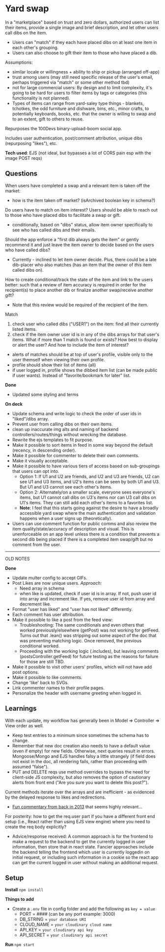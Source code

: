 # Yard swap

In a "marketplace" based on trust and zero dollars, authorized users can list their items, provide a single image and brief description, and let other users call dibs on the item.

- Users can "match" if they each have placed dibs on at least one item in each other's grouping.
- Users can also choose to gift their item to those who have placed a dib.

Assumptions:

- similar locale or willingness + ability to ship or pickup (arranged off-app)
- trust among users (may still need specific release of the user's email, perhaps triggered via "match" or some other method tbd)
- not for large commercial users: By design and to limit complexity, it's going to be hard for users to filter items by tags or categories (this functionality is not planned).
- Types of items can range from yard-saley type things - blankets, tchotkes, the odd furniture and dishware, bins, etc., minor crafts, to potentially keyboards, books, etc. that the owner is willing to swap and to an extent, gift to others to reuse.

Repurposes the 100Devs binary-upload-boom social app.

Includes user authentication, post/comment attribution, unique dibs (repurposing "likes"), etc.

**Tech used**:
EJS (not ideal, but bypasses a lot of CORS pain esp with the image POST reqs)

## Questions

When users have completed a swap and a relevant item is taken off the market:

- how is the item taken off market? (isArchived boolean key in schema?)

Do users have to match on item interest? Users should be able to reach out to those who have placed dibs to facilitate a swap or gift.

- conditionally, based on "dibs" status, allow item owner specifically to see who has called dibs and their emails.

Should the app enforce a "first dib always gets the item" or gently recommend it and just leave the item owner to decide based on the users who have called dibs?

- Currently - inclined to let item owner decide. Plus, there could be a late dib-placer who also matches (has an item that the owner of _this_ item called dibs on).

How to create conditional/track the state of the item and link to the users better: such that a review of item accuracy is required in order for the recipient(s) to place another dib or finalize another swap/receive another gift?

- Note that this review would be required of the recipient of the item.

Match

1. check user who called dibs ("USER1") on the item: find all their currently listed items.
2. check if the item owner user id is in any of the dibs arrays for that user's items.
   What if more than 1 match is found or exists? How best to display or alert the user? And how to include the item of interest?

- alerts of matches should be at top of user's profile, visible only to the user themself when viewing their own profile.
- profile should show their list of items (all)
- if user logged in, profile shows the dibbed item list (can be made public if user wants). Instead of "favorite/bookmark for later" list.

**Done**

- Updated some styling and terms

**On deck**

- Update schema and write logic to check the order of user ids in "liked"/dibs array.
- Prevent user from calling dibs on their own items.
- clean up inaccurate img alts and naming of backend controllers/routes/things without wrecking the database.
- Rewrite the ejs templates to fit purpose.
- Make it possible to sort items in feed in some way beyond the default (recency, in descending order).
- Make it possible for commenter to delete their own comments.
- Make it visually acceptable.
- Make it possible to have various tiers of access based on sub-groupings that users can opt into.
  - Option 1: If U1 and U2 are friends, and U2 and U3 are friends, U2 can see U1 and U3 items, and U2's items can be seen by both U1 and U3. But U1 and U3 cannot see each other's items.
  - Option 2: Alternately/on a smaller scale, everyone sees everyone's items, but U1 cannot call dibs on U3's items nor can U3 call dibs on U1's items. They can still add each other's items to a favorites list.
  - **Note**: I feel that this starts going against the desire to have a broadly accessible yard swap where the main authentication and validation happens when a user signs up (theoretically).
- Users can use comment function for public comms and also review the item quality/state/accuracy of description and visual. This is unenforceable on an app level unless there is a condition that prevents a second dib being placed if there is a completed item swap/gift but no comment from the user.

---

OLD NOTES

**Done**

- Update multer config to accept GIFs.
- Post Likes are now unique users. _Approach:_
  - Need array in schema
  - when like is updated, check if user id is in array. If not, push user id into array and increment like. If yes, remove user id from array and decrement like.
- Format "user has liked" and "user has not liked" differently.
- Each comment has user attribution.
- Make it possible to like a post from the feed view:
  - Troubleshooting: The same conditionals and even others that worked previously/elsewhere (getPost) was not working for getFeed. Turns out that .lean() was stripping out some aspect of the doc that was preventing matching logic. Once removed, the previous conditional worked.
  - Proceeding with the working logic (.includes), but leaving comments (postsController.getFeed) for future testing as the reasons for failure for those are still TBD.
- Make it possible to visit other users' profiles, which will not have add post options.
- Make it possible to like comments.
- Change 'like' back to SVGs.
- Link commenter names to their profile pages.
- Personalize the header with username greeting when logged in.

## Learnings

With each update, my workflow has generally been in Model => Controller => View order as well.

- Keep test entries to a minimum since sometimes the schema has to change.
- Remember that new doc creation also needs to have a default value (even if empty) for new fields. Otherwise, next queries result in errors. Mongoose/Mongo and EJS handles falsy a little strangely (if field does not exist in the doc, all rendering fails, rather than proceeding with assumed "false").
- PUT and DELETE reqs use method overrides to bypass the need for client-side JS complexity, but also removes the option of cautionary alerts from front end ("Are you sure you want to delete this post?").

Current methods iterate over the arrays and are inefficient - as evidenced by the delayed response to likes and redirections.

- [Fun commentary from back in 2013](http://www.sarahmei.com/blog/2013/11/11/why-you-should-never-use-mongodb/) that seems highly relevant...

For posterity: how to get the req.user part if you have a different front end setup (i.e., React rather than using EJS view engine) where you need to create the req body explicitly?

- Advice/response received: A common approach is for the frontend to make a request to the backend to get the currently logged in user information, then store that in react state. Fancier approaches include the backend telling the frontend which user is currently loggedin on initial request, or including such information in a cookie so the react app can get the current logged in user without making an additional request.

## Setup

**Install**
`npm install`

**Things to add**

- Create a `.env` file in config folder and add the following as `key = value`
  - PORT = #### (can be any port example: 3000)
  - DB_STRING = `your database URI`
  - CLOUD_NAME = `your cloudinary cloud name`
  - API_KEY = `your cloudinary api key`
  - API_SECRET = `your cloudinary api secret`

**Run**
`npm start`
